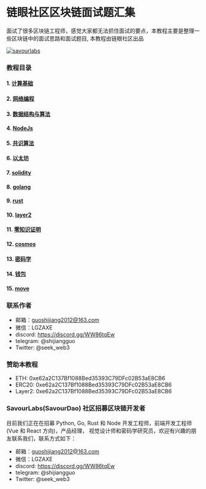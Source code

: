 # 链眼社区区块链面试题汇集


面试了很多区块链工程师，感觉大家都无法抓住面试的要点，本教程主要是整理一些区块链中的面试思路和面试题目, 本教程由链眼社区出品


[![savourlabs](images/pic_chang.png)](https://github.com/savour-labs)


### 教程目录

#### 1. [计算基础](https://github.com/0xchaineye/chaineye-blockchain-interview/blob/main/01-computer-basics/readme.md)
#### 2. [网络编程]()
#### 3. [数据结构与算法]()
#### 4. [NodeJs]()
#### 5. [共识算法]()
#### 6. [以太坊](https://github.com/0xchaineye/chaineye-blockchain-interview/blob/main/05-ethereum/readme.md)
#### 7. [solidity](https://github.com/0xchaineye/chaineye-blockchain-interview/blob/main/06-solidity/readme.md)
#### 8. [golang](https://github.com/0xchaineye/chaineye-blockchain-interview/tree/main/07-golang#readme)
#### 9. [rust]()
#### 10. [layer2]()
#### 11. [零知识证明]()
#### 12. [cosmos]()
#### 13. [密码学]()
#### 14. [钱包]()
#### 15. [move]()

### 联系作者

- 邮箱：guoshijiang2012@163.com
- 微信：LGZAXE
- discord: https://discord.gg/WW86tqEw
- telegram: @shijiangguo
- Twitter: @seek_web3

### 赞助本教程

- ETH: 0xe62a2C137Bf1088Bed35393C79DFc02B53aE8CB6
- ERC20: 0xe62a2C137Bf1088Bed35393C79DFc02B53aE8CB6
- Layer2: 0xe62a2C137Bf1088Bed35393C79DFc02B53aE8CB6


### SavourLabs(SavourDao) 社区招募区块链开发者

目前我们正在在招募 Python, Go, Rust 和 Node 开发工程师，前端开发工程师(Vue 和 React 方向)，产品经理， 视觉设计师和密码学研究员，欢迎有兴趣的朋友联系我们，联系方式如下：

- 邮箱：guoshijiang2012@163.com
- 微信：LGZAXE
- discord: https://discord.gg/WW86tqEw
- telegram: @shijiangguo
- Twitter: @seek_web3

